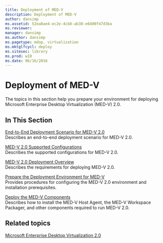 ```yaml
---
title: Deployment of MED-V
description: Deployment of MED-V
author: dansimp
ms.assetid: 52ea8ae4-ec2e-4cb8-ab38-e6400f47d3ba
ms.reviewer: 
manager: dansimp
ms.author: dansimp
ms.pagetype: mdop, virtualization
ms.mktglfcycl: deploy
ms.sitesec: library
ms.prod: w10
ms.date: 06/16/2016
---
```



# Deployment of MED-V


The topics in this section help you prepare your environment for deploying Microsoft Enterprise Desktop Virtualization (MED-V) 2.0.

## In This Section


<a href="" id="end-to-end-deployment-scenario-for-med-v-2-0"></a>[End-to-End Deployment Scenario for MED-V 2.0](end-to-end-deployment-scenario-for-med-v-20.md)  
Describes an end-to-end deployment scenario for MED-V 2.0.

<a href="" id="med-v-2-0-supported-configurations"></a>[MED-V 2.0 Supported Configurations](med-v-20-supported-configurations.md)  
Describes the supported configurations for MED-V 2.0.

<a href="" id="med-v-2-0-deployment-overview"></a>[MED-V 2.0 Deployment Overview](med-v-20-deployment-overview.md)  
Describes the requirements for deploying MED-V 2.0.

<a href="" id="prepare-the-deployment-environment-for-med-v"></a>[Prepare the Deployment Environment for MED-V](prepare-the-deployment-environment-for-med-v.md)  
Provides procedures for configuring the MED-V 2.0 environment and installation prerequisites.

<a href="" id="deploy-the-med-v-components"></a>[Deploy the MED-V Components](deploy-the-med-v-components.md)  
Describes how to install the MED-V Host Agent, the MED-V Workspace Packager, and other components required to run MED-V 2.0.

## Related topics


[Microsoft Enterprise Desktop Virtualization 2.0](index.md)

 

 





